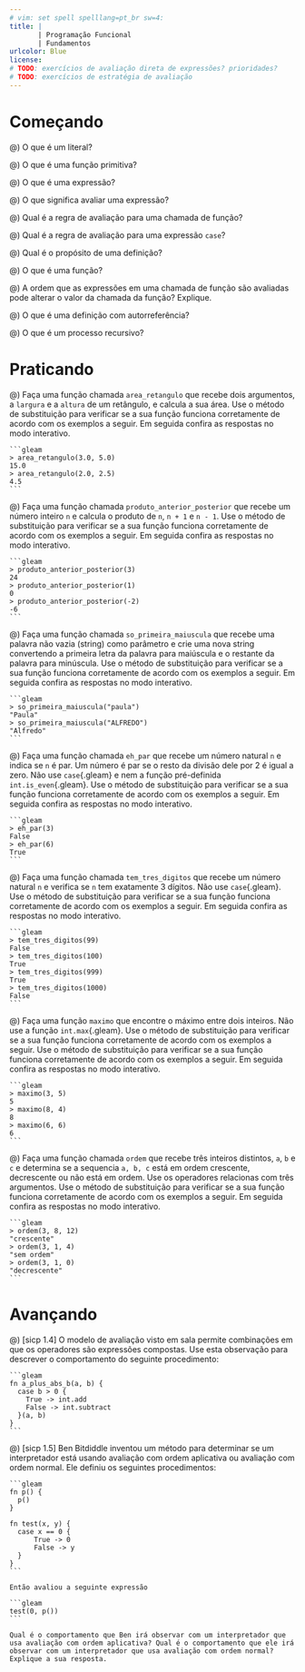 ```yaml
---
# vim: set spell spelllang=pt_br sw=4:
title: |
       | Programação Funcional
       | Fundamentos
urlcolor: Blue
license:
# TODO: exercícios de avaliação direta de expressões? prioridades?
# TODO: exercícios de estratégia de avaliação
---
```


# Começando

@) O que é um literal?

@) O que é uma função primitiva?

@) O que é uma expressão?

@) O que significa avaliar uma expressão?

@) Qual é a regra de avaliação para uma chamada de função?

@) Qual é a regra de avaliação para uma expressão `case`?

@) Qual é o propósito de uma definição?

@) O que é uma função?

@) A ordem que as expressões em uma chamada de função são avaliadas pode alterar o valor da chamada da função? Explique.

@) O que é uma definição com autorreferência?

@) O que é um processo recursivo?


# Praticando


<!-- Funções diretas com números e strings -->

<!--
Na implementação dos exercício a seguir use apenas as funções presentes no material "Resumo da linguagem Racket" disponível na página da disciplina.
-->

@) Faça uma função chamada `area_retangulo` que recebe dois argumentos, a `largura` e a `altura` de um retângulo, e calcula a sua área. Use o método de substituição para verificar se a sua função funciona corretamente de acordo com os exemplos a seguir. Em seguida confira as respostas no modo interativo.

    ```gleam
    > area_retangulo(3.0, 5.0)
    15.0
    > area_retangulo(2.0, 2.5)
    4.5
    ```


@) Faça uma função chamada `produto_anterior_posterior` que recebe um número inteiro `n` e calcula o produto de `n`, `n + 1` e `n - 1`. Use o método de substituição para verificar se a sua função funciona corretamente de acordo com os exemplos a seguir. Em seguida confira as respostas no modo interativo.

    ```gleam
    > produto_anterior_posterior(3)
    24
    > produto_anterior_posterior(1)
    0
    > produto_anterior_posterior(-2)
    -6
    ```


@) Faça uma função chamada `so_primeira_maiuscula` que recebe uma palavra não vazia (string) como parâmetro e crie uma nova string convertendo a primeira letra da palavra para maiúscula e o restante da palavra para minúscula. Use o método de substituição para verificar se a sua função funciona corretamente de acordo com os exemplos a seguir. Em seguida confira as respostas no modo interativo.

    ```gleam
    > so_primeira_maiuscula("paula")
    "Paula"
    > so_primeira_maiuscula("ALFREDO")
    "Alfredo"
    ```


<!-- Predicados -->

@) Faça uma função chamada `eh_par` que recebe um número natural `n` e indica se `n` é par. Um número é par se o resto da divisão dele por 2 é igual a zero. Não use `case`{.gleam} e nem a função pré-definida `int.is_even`{.gleam}. Use o método de substituição para verificar se a sua função funciona corretamente de acordo com os exemplos a seguir. Em seguida confira as respostas no modo interativo.

    ```gleam
    > eh_par(3)
    False
    > eh_par(6)
    True
    ```


@) Faça uma função chamada `tem_tres_digitos` que recebe um número natural `n` e verifica se `n` tem exatamente 3 dígitos. Não use `case`{.gleam}. Use o método de substituição para verificar se a sua função funciona corretamente de acordo com os exemplos a seguir. Em seguida confira as respostas no modo interativo.

    ```gleam
    > tem_tres_digitos(99)
    False
    > tem_tres_digitos(100)
    True
    > tem_tres_digitos(999)
    True
    > tem_tres_digitos(1000)
    False
    ```

<!-- Condicional -->

@) Faça uma função `maximo` que encontre o máximo entre dois inteiros. Não use a função `int.max`{.gleam}. Use o método de substituição para verificar se a sua função funciona corretamente de acordo com os exemplos a seguir. Use o método de substituição para verificar se a sua função funciona corretamente de acordo com os exemplos a seguir. Em seguida confira as respostas no modo interativo.

    ```gleam
    > maximo(3, 5)
    5
    > maximo(8, 4)
    8
    > maximo(6, 6)
    6
    ```


@) Faça uma função chamada `ordem` que recebe três inteiros distintos, `a`, `b` e `c` e determina se a sequencia `a, b, c` está em ordem crescente, decrescente ou não está em ordem. Use os operadores relacionas com três argumentos. Use o método de substituição para verificar se a sua função funciona corretamente de acordo com os exemplos a seguir. Em seguida confira as respostas no modo interativo.

    ```gleam
    > ordem(3, 8, 12)
    "crescente"
    > ordem(3, 1, 4)
    "sem ordem"
    > ordem(3, 1, 0)
    "decrescente"
    ```


# Avançando

<!-- Desafios -->

@) [sicp 1.4] O modelo de avaliação visto em sala permite combinações em que os operadores são expressões compostas. Use esta observação para descrever o comportamento do seguinte procedimento:

    ```gleam
    fn a_plus_abs_b(a, b) {
      case b > 0 {
        True -> int.add
        False -> int.subtract
      }(a, b)
    }
    ```

@) [sicp 1.5] Ben Bitdiddle inventou um método para determinar se um interpretador está usando avaliação com ordem aplicativa ou avaliação com ordem normal. Ele definiu os seguintes procedimentos:

    ```gleam
    fn p() {
      p()
    }

    fn test(x, y) {
      case x == 0 {
          True -> 0
          False -> y
      }
    }
    ```

    Então avaliou a seguinte expressão

    ```gleam
    test(0, p())
    ```

    Qual é o comportamento que Ben irá observar com um interpretador que usa avaliação com ordem aplicativa? Qual é o comportamento que ele irá observar com um interpretador que usa avaliação com ordem normal? Explique a sua resposta.
